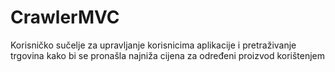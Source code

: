 # CrawlerMVC
Korisničko sučelje za upravljanje korisnicima aplikacije i pretraživanje trgovina kako bi se pronašla najniža cijena za određeni proizvod korištenjem
